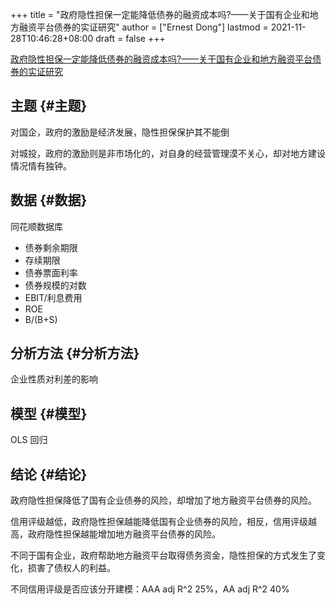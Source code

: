 +++
title = "政府隐性担保一定能降低债券的融资成本吗?——关于国有企业和地方融资平台债券的实证研究"
author = ["Ernest Dong"]
lastmod = 2021-11-28T10:46:28+08:00
draft = false
+++

[政府隐性担保一定能降低债券的融资成本吗?——关于国有企业和地方融资平台债券的实证研究](/ox-hugo/政府隐性担保一定能降低债券的融资...企业和地方融资平台债券的实证研究_韩鹏飞.pdf)


## 主题 {#主题}

对国企，政府的激励是经济发展，隐性担保保护其不能倒

对城投，政府的激励则是非市场化的，对自身的经营管理漠不关心，却对地方建设情况情有独钟。


## 数据 {#数据}

同花顺数据库

-   债券剩余期限
-   存续期限
-   债券票面利率
-   债券规模的对数
-   EBIT/利息费用
-   ROE
-   B/(B+S)


## 分析方法 {#分析方法}

企业性质对利差的影响


## 模型 {#模型}

OLS 回归


## 结论 {#结论}

政府隐性担保降低了国有企业债券的风险，却增加了地方融资平台债券的风险。

信用评级越低，政府隐性担保越能降低国有企业债券的风险，相反，信用评级越高，政府隐性担保越能增加地方融资平台债券的风险。

不同于国有企业，政府帮助地方融资平台取得债务资金，隐性担保的方式发生了变化，损害了债权人的利益。

不同信用评级是否应该分开建模：AAA adj R^2 25%，AA adj R^2 40%